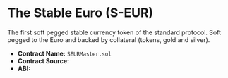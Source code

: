 # The Stable Euro (S-EUR)

The first soft pegged stable currency token of the standard protocol. Soft pegged to the Euro and backed by collateral (tokens, gold and silver).

* **Contract Name:** `SEURMaster.sol`
* **Contract Source:**&#x20;
* **ABI:**
